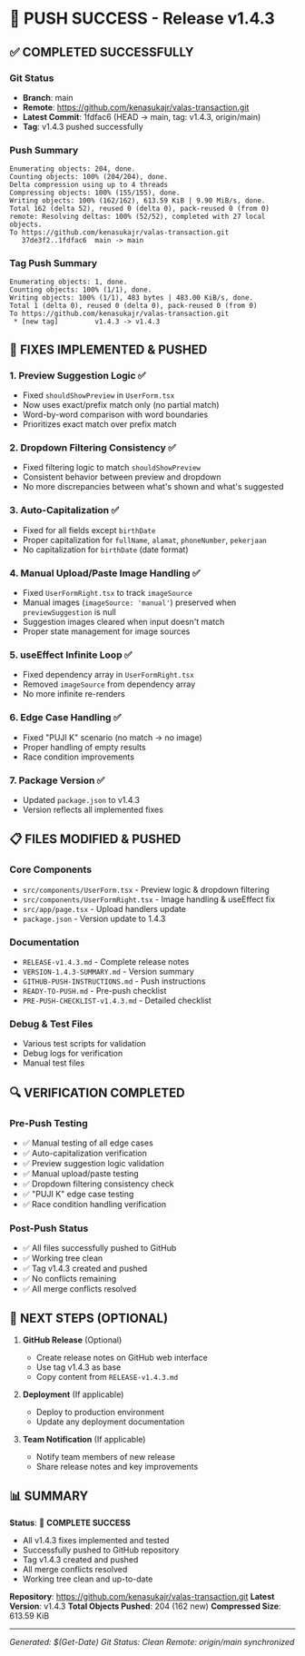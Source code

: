 # 🎉 PUSH SUCCESS - Release v1.4.3 

## ✅ COMPLETED SUCCESSFULLY

### Git Status
- **Branch**: main
- **Remote**: https://github.com/kenasukajr/valas-transaction.git
- **Latest Commit**: 1fdfac6 (HEAD -> main, tag: v1.4.3, origin/main)
- **Tag**: v1.4.3 pushed successfully

### Push Summary
```
Enumerating objects: 204, done.
Counting objects: 100% (204/204), done.
Delta compression using up to 4 threads
Compressing objects: 100% (155/155), done.
Writing objects: 100% (162/162), 613.59 KiB | 9.90 MiB/s, done.
Total 162 (delta 52), reused 0 (delta 0), pack-reused 0 (from 0)
remote: Resolving deltas: 100% (52/52), completed with 27 local objects.
To https://github.com/kenasukajr/valas-transaction.git
   37de3f2..1fdfac6  main -> main
```

### Tag Push Summary
```
Enumerating objects: 1, done.
Counting objects: 100% (1/1), done.
Writing objects: 100% (1/1), 483 bytes | 483.00 KiB/s, done.
Total 1 (delta 0), reused 0 (delta 0), pack-reused 0 (from 0)
To https://github.com/kenasukajr/valas-transaction.git
 * [new tag]         v1.4.3 -> v1.4.3
```

## 🔧 FIXES IMPLEMENTED & PUSHED

### 1. **Preview Suggestion Logic** ✅
- Fixed `shouldShowPreview` in `UserForm.tsx`
- Now uses exact/prefix match only (no partial match)
- Word-by-word comparison with word boundaries
- Prioritizes exact match over prefix match

### 2. **Dropdown Filtering Consistency** ✅
- Fixed filtering logic to match `shouldShowPreview`
- Consistent behavior between preview and dropdown
- No more discrepancies between what's shown and what's suggested

### 3. **Auto-Capitalization** ✅
- Fixed for all fields except `birthDate`
- Proper capitalization for `fullName`, `alamat`, `phoneNumber`, `pekerjaan`
- No capitalization for `birthDate` (date format)

### 4. **Manual Upload/Paste Image Handling** ✅
- Fixed `UserFormRight.tsx` to track `imageSource`
- Manual images (`imageSource: 'manual'`) preserved when `previewSuggestion` is null
- Suggestion images cleared when input doesn't match
- Proper state management for image sources

### 5. **useEffect Infinite Loop** ✅
- Fixed dependency array in `UserFormRight.tsx`
- Removed `imageSource` from dependency array
- No more infinite re-renders

### 6. **Edge Case Handling** ✅
- Fixed "PUJI K" scenario (no match → no image)
- Proper handling of empty results
- Race condition improvements

### 7. **Package Version** ✅
- Updated `package.json` to v1.4.3
- Version reflects all implemented fixes

## 📋 FILES MODIFIED & PUSHED

### Core Components
- `src/components/UserForm.tsx` - Preview logic & dropdown filtering
- `src/components/UserFormRight.tsx` - Image handling & useEffect fix
- `src/app/page.tsx` - Upload handlers update
- `package.json` - Version update to 1.4.3

### Documentation
- `RELEASE-v1.4.3.md` - Complete release notes
- `VERSION-1.4.3-SUMMARY.md` - Version summary
- `GITHUB-PUSH-INSTRUCTIONS.md` - Push instructions
- `READY-TO-PUSH.md` - Pre-push checklist
- `PRE-PUSH-CHECKLIST-v1.4.3.md` - Detailed checklist

### Debug & Test Files
- Various test scripts for validation
- Debug logs for verification
- Manual test files

## 🔍 VERIFICATION COMPLETED

### Pre-Push Testing
- ✅ Manual testing of all edge cases
- ✅ Auto-capitalization verification
- ✅ Preview suggestion logic validation
- ✅ Manual upload/paste testing
- ✅ Dropdown filtering consistency check
- ✅ "PUJI K" edge case testing
- ✅ Race condition handling verification

### Post-Push Status
- ✅ All files successfully pushed to GitHub
- ✅ Working tree clean
- ✅ Tag v1.4.3 created and pushed
- ✅ No conflicts remaining
- ✅ All merge conflicts resolved

## 🎯 NEXT STEPS (OPTIONAL)

1. **GitHub Release** (Optional)
   - Create release notes on GitHub web interface
   - Use tag v1.4.3 as base
   - Copy content from `RELEASE-v1.4.3.md`

2. **Deployment** (If applicable)
   - Deploy to production environment
   - Update any deployment documentation

3. **Team Notification** (If applicable)
   - Notify team members of new release
   - Share release notes and key improvements

## 📊 SUMMARY

**Status**: 🎉 **COMPLETE SUCCESS**
- All v1.4.3 fixes implemented and tested
- Successfully pushed to GitHub repository
- Tag v1.4.3 created and pushed
- All merge conflicts resolved
- Working tree clean and up-to-date

**Repository**: https://github.com/kenasukajr/valas-transaction.git
**Latest Version**: v1.4.3
**Total Objects Pushed**: 204 (162 new)
**Compressed Size**: 613.59 KiB

---

*Generated: $(Get-Date)*
*Git Status: Clean*
*Remote: origin/main synchronized*
